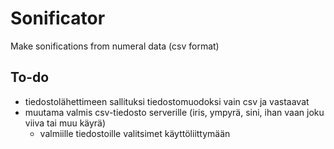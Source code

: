# Sonificator
Make sonifications from numeral data (csv format)


## To-do 

- tiedostolähettimeen sallituksi tiedostomuodoksi vain csv ja vastaavat
- muutama valmis csv-tiedosto serverille (iris, ympyrä, sini, ihan vaan joku viiva tai muu käyrä)
  - valmiille tiedostoille valitsimet käyttöliittymään
